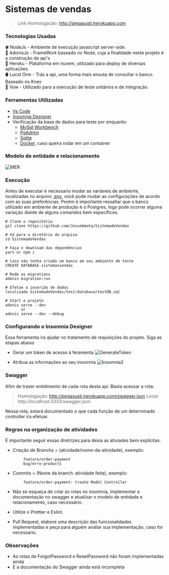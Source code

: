 # Sistemas de vendas
>Link Homologação: http://pegasusti.herokuapp.com

### Tecnologias Usadas
🍀 NodeJs - Ambiente de execução javascript server-side. <br>
🔺 AdonisJs - FrameWork baseado no Node, cuja a finalidade neste projeto é a construção de api's <br>
👾 Heroku - Plataforma em nuvem, utilizado para deploy de diversas aplicações. <br> 
🛢️ Lucid Orm  - Trás a api, uma forma mais enxuta de consultar o banco. Baseado no Knex <br>
🔎 Vow - Utilizado para a execução de teste unitários e de integração. <br> 

### Ferramentas Utilizadas
- [Vs Code](https://code.visualstudio.com/)
- [Insomnia Designer](https://insomnia.rest/download/)
- Verificação da base de dados para teste por enquanto:
  - [MySql Workbench](https://dev.mysql.com/downloads/workbench/)
  - [PgAdmin](https://www.postgresql.org/)
  - [Sqlite](https://sqlitebrowser.org/)
  - [Docker](https://www.docker.com/), caso queira rodar em um container

### Modelo de entidade e relacionamento
![MER](https://user-images.githubusercontent.com/34459397/89466459-4695de00-d74a-11ea-9f33-96e21f3f659f.png)

### Execução
Antes de executar é necessario mudar as variáveis de ambiente, localizadas no arquivo [.env](https://github.com/Josuebmota/ApiCadastroUser/blob/master/.env), você pode mudar as configurações de acordo com as suas preferências. Porém é importante ressaltar que o banco utilizado em ambiente de produção é o Postgres, logo pode ocorrer alguma variação diante de alguns comandos bem específicos.

```
# Clone o repositório
git clone https://github.com/Josuebmota/SistemadeVendas

# Vá para o diretório do arquivo
cd SistemadeVendas

# Faça o download das dependências
yarn or npm i

# Caso não tenha criado um banco em seu ambiente de teste
CREATE DATABASE sistemasvendas

# Rode as migrations
adonis migration:run

# Efetue a inserção de dados
localizada SistemadeVendas/test/database/testDB.sql

# Start o projeto
adonis serve --dev
       or
adonis serve --dev --debug
```

### Configurando o Insomnia Designer
Essa ferramenta ira ajudar no tratamento de requisições do projeto. Siga as etapas abaixo

- Gerar um token de acesso à feramenta
![GenerateToken](https://user-images.githubusercontent.com/34459397/89244904-0a456f00-d5de-11ea-8f7e-e2881a7529c9.gif) 

- Atribua as informações ao seu insomnia
  ![Insomnia2](https://user-images.githubusercontent.com/34459397/89245230-c141ea80-d5de-11ea-8bd1-cca9d11acea7.png)

### Swagger 
Afim de trazer entidimento de cada rota desta api. Basta acessar a rota:
>Homologação: http://pegasusti.herokuapp.com/swagger.json
>Local: http://localhost:3333/swagger.json

Nessa rota, estará documentado o que cada função de um determinado controller ira efetuar.

### Regras na organização de atividades
É importante seguir essas diretrizes para deixa as ativiades bem explícitas.
- Criação de Branchs = (atividade/nome-da-atividade), exemplo:
```
		feature/order-payment
		bug/erro-products
```
- Commits = (Nome da branch: atividade feita), exemplo:
```
		feature/order-payment: Create Model Controller
```

- Não se esqueça de criar as rotas no insomnia, implementar a documentação no swagger e atualizar o modelo de entidade e relacionamento, caso necessário.

- Utilize o Prettier e Eslint.

- Pull Request, elabore uma descrição das funcionalidades implementadas e peça para alguém avaliar sua implementação, caso for necessario.

### Observações
- As rotas de ForgotPassword e ResetPassword não foram implementadas ainda
- E a documentação do Swagger ainda está incompleta
